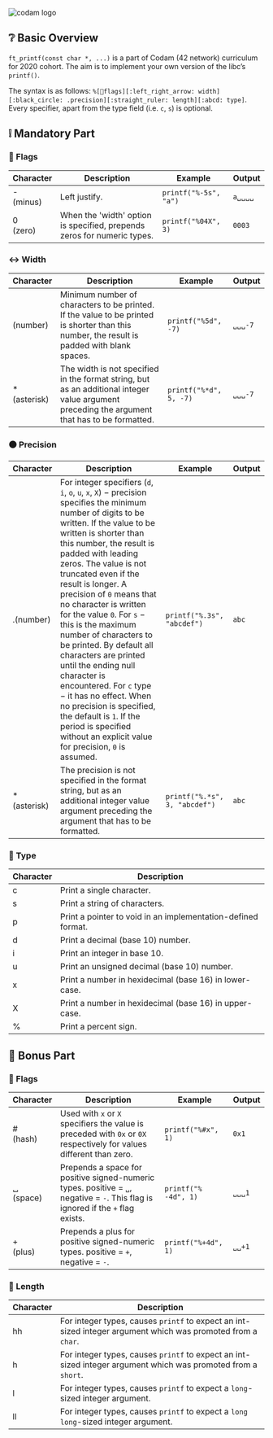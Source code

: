 ![codam logo](https://www.datocms-assets.com/4526/1560770259-logocodamblack-copy.svg)

## ❔ Basic Overview

`ft_printf(const char *, ...)` is a part of Codam (42 network) curriculum for 2020 cohort. The aim is to implement your own version of the libc’s `printf()`. 

The syntax is as follows: `%[🎌flags][:left_right_arrow: width][:black_circle: .precision][:straight_ruler: length][:abcd: type]`. Every specifier, apart from the type field (i.e. `c`, `s`) is optional.

## ❕ Mandatory Part

### 🎌 Flags

| Character | Description | Example | Output |
| --- | --- | --- | --- |
| - <br />(minus) | Left justify. | `printf("%-5s", "a")` | `a␣␣␣␣` |
| 0 <br />(zero) | When the 'width' option is specified, prepends zeros for numeric types. | `printf("%04X", 3)` | `0003` |

### :left_right_arrow: Width

| Character | Description | Example | Output |
| --- | --- | --- | --- |
| (number) | Minimum number of characters to be printed. If the value to be printed is shorter than this number, the result is padded with blank spaces. | `printf("%5d", -7)` | `␣␣␣-7` |
| * <br />(asterisk) | The width is not specified in the format string, but as an additional integer value argument preceding the argument that has to be formatted. | `printf("%*d", 5, -7)` | `␣␣␣-7` |

### :black_circle: Precision

| Character | Description | Example | Output |
| --- | --- | --- | --- |
| .(number) | For integer specifiers (`d`, `i`, `o`, `u`, `x`, `X`) − precision specifies the minimum number of digits to be written. If the value to be written is shorter than this number, the result is padded with leading zeros. The value is not truncated even if the result is longer. A precision of `0` means that no character is written for the value `0`. For `s` − this is the maximum number of characters to be printed. By default all characters are printed until the ending null character is encountered. For `c` type − it has no effect. When no precision is specified, the default is `1`. If the period is specified without an explicit value for precision, `0` is assumed. | `printf("%.3s", "abcdef")` | `abc` |
| * <br />(asterisk) | The precision is not specified in the format string, but as an additional integer value argument preceding the argument that has to be formatted. | `printf("%.*s", 3, "abcdef")` | `abc` |

### :abcd: Type

| Character | Description |
| --- | --- |
| c | Print a single character. |
| s | Print a string of characters. | 
| p | Print a pointer to void in an implementation-defined format. | 
| d | Print a decimal (base 10) number. | 
| i | Print an integer in base 10. |
| u | Print an unsigned decimal (base 10) number. |
| x | Print a number in hexidecimal (base 16) in lower-case. |
| X | Print a number in hexidecimal (base 16) in upper-case. |
| % | Print a percent sign. |

## 🎰 Bonus Part

### 🎌 Flags

| Character | Description | Example | Output |
| --- | --- | --- | --- |
| #<br />(hash) | Used with `x` or `X` specifiers the value is preceded with `0x` or `0X` respectively for values different than zero. | `printf("%#x", 1)` | `0x1` |
| ␣<br />(space) | Prepends a space for positive signed-numeric types. positive = `␣`, negative = `-`. This flag is ignored if the `+` flag exists. | `printf("% -4d", 1)` | `␣␣␣1` |
| +<br />(plus) | Prepends a plus for positive signed-numeric types. positive = `+`, negative = `-`. | `printf("%+4d", 1)` | `␣␣+1` |

### :straight_ruler: Length

| Character | Description |
| --- | --- |
| hh | For integer types, causes `printf` to expect an int-sized integer argument which was promoted from a `char`. |
| h | For integer types, causes `printf` to expect an int-sized integer argument which was promoted from a `short`. |
| l | For integer types, causes `printf` to expect a `long`-sized integer argument. |
| ll | For integer types, causes `printf` to expect a `long long`-sized integer argument. |